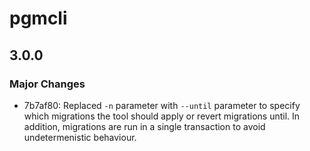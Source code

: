 # pgmcli

## 3.0.0

### Major Changes

- 7b7af80: Replaced `-n` parameter with `--until` parameter to specify which migrations the tool should apply or revert migrations until. In addition, migrations are run in a single transaction to avoid undetermenistic behaviour.
